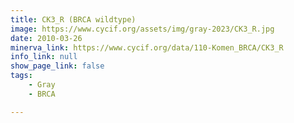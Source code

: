 ```yaml
---
title: CK3_R (BRCA wildtype)
image: https://www.cycif.org/assets/img/gray-2023/CK3_R.jpg
date: 2010-03-26
minerva_link: https://www.cycif.org/data/110-Komen_BRCA/CK3_R
info_link: null
show_page_link: false
tags:
    - Gray
    - BRCA

---
```

